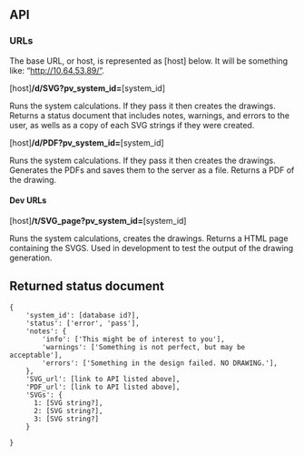 ## API

### URLs
The base URL, or host, is represented as [host] below. It will be something like: “http://10.64.53.89/”.

[host]__/d/SVG?pv_system_id=__[system_id]

Runs the system calculations. If they pass it then creates the drawings.
Returns a status document that includes notes, warnings, and errors to the user, as wells as a copy of each SVG strings if they were created.

[host]__/d/PDF?pv_system_id=__[system_id]

Runs the system calculations. If they pass it then creates the drawings.
Generates the PDFs and saves them to the server as a file.
Returns a PDF of the drawing.

#### Dev URLs

[host]__/t/SVG_page?pv_system_id=__[system_id]

Runs the system calculations, creates the drawings.
Returns a HTML page containing the SVGS.
Used in development to test the output of the drawing generation.


## Returned status document


    {
        'system_id': [database id?],
        'status': ['error', 'pass'],
        'notes': {
            'info': ['This might be of interest to you'],
            'warnings': ['Something is not perfect, but may be acceptable'],
            'errors': ['Something in the design failed. NO DRAWING.'],
        },
        'SVG_url': [link to API listed above],
        'PDF_url': [link to API listed above],
        'SVGs': {
          1: [SVG string?],
          2: [SVG string?],
          3: [SVG string?]
        }

    }
